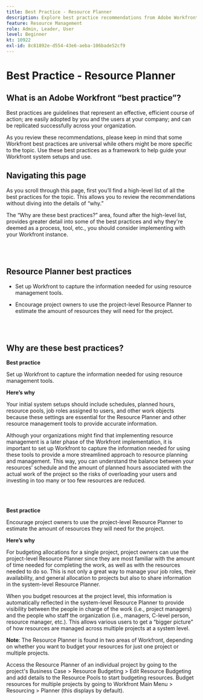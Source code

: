```yaml
---
title: Best Practice - Resource Planner
description: Explore best practice recommendations from Adobe Workfront experts about setting up, managing, and using Workfront’s Resource Planner.
feature: Resource Management
role: Admin, Leader, User
level: Beginner
kt: 10922
exl-id: 8c81892e-d554-43e6-aeba-106bade52cf9
---
```

# Best Practice - Resource Planner

## What is an Adobe Workfront “best practice”? 

Best practices are guidelines that represent an effective, efficient course of action; are easily adopted by you and the users at your company; and can be replicated successfully across your organization. 

As you review these recommendations, please keep in mind that some Workfront best practices are universal while others might be more specific to the topic. Use these best practices as a framework to help guide your Workfront system setups and use.

## Navigating this page 

As you scroll through this page, first you’ll find a high-level list of all the best practices for the topic. This allows you to review the recommendations without diving into the details of “why.” 

The “Why are these best practices?” area, found after the high-level list, provides greater detail into some of the best practices and why they're deemed as a process, tool, etc., you should consider implementing with your Workfront instance. 

</br>
</br>

## Resource Planner best practices 

* Set up Workfront to capture the information needed for using resource management tools. 

* Encourage project owners to use the project-level Resource Planner to estimate the amount of resources they will need for the project. 

</br>
</br>

## Why are these best practices? 

**Best practice**

Set up Workfront to capture the information needed for using resource management tools. 

**Here’s why**

Your initial system setups should include schedules, planned hours, resource pools, job roles assigned to users, and other work objects because these settings are essential for the Resource Planner and other resource management tools to provide accurate information. 

Although your organizations might find that implementing resource management is a later phase of the Workfront implementation, it is important to set up Workfront to capture the information needed for using these tools to provide a more streamlined approach to resource planning and management. This way, you can understand the balance between your resources’ schedule and the amount of planned hours associated with the actual work of the project so the risks of overloading your users and investing in too many or too few resources are reduced. 

</br>
</br>

**Best practice**

Encourage project owners to use the project-level Resource Planner to estimate the amount of resources they will need for the project.

**Here’s why**

For budgeting allocations for a single project, project owners can use the project-level Resource Planner since they are most familiar with the amount of time needed for completing the work, as well as with the resources needed to do so. This is not only a great way to manage your job roles, their availability, and general allocation to projects but also to share information in the system-level Resource Planner. 

When you budget resources at the project level, this information is automatically reflected in the system-level Resource Planner to provide visibility between the people in charge of the work (i.e., project managers) and the people who staff the organization (i.e., managers, C-level person, resource manager, etc.). This allows various users to get a “bigger picture” of how resources are managed across multiple projects at a system level. 

**Note**: The Resource Planner is found in two areas of Workfront, depending on whether you want to budget your resources for just one project or multiple projects. 

Access the Resource Planner of an individual project by going to the project's Business Case > Resource Budgeting > Edit Resource Budgeting and add details to the Resource Pools to start budgeting resources. 
Budget resources for multiple projects by going to Workfront Main Menu > Resourcing > Planner (this displays by default).
